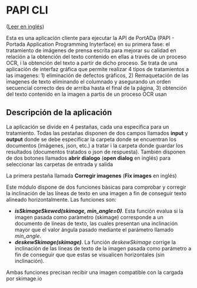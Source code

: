 # PAPI CLI

([Leer en inglés](README.md))

Esta es una aplicación cliente para ejecutar la API de PortADa (PAPI - Portada Application Programming Inyterface) en su primera fase: el tratamiento de imágenes de prensa escrita para mejorar su calidad en relación a la obtención del texto contenido en ellas a través de un proceso OCR, i la obtención del texto a partir de dicho proceso. Se trata de una aplicación de interfaz gráfica que permite realizar 4 tipos de tratamientos a las imagenes: 1) eliminación de defectos gràficos, 2) Remaquetación de las imagenes de texto eliminando el columnado y asegurando un orden secuencial correcto des de arrriba hasta el final de la página, 3) obtención del texto contenido en la imagen a partis de un proceso OCR usan

## Descripción de la aplicación

La aplicación se divide en 4 pestañas, cada una específica para un tratamiento. Todas las pestañas disponen de dos campos llamados __input__ y __output__ donde se debe especificar la carpeta donde se encuentran los documentos (imágenes, json, etc.) a tratar i la carpeta donde guardar los resultados (documentos tratados o json de respuesta). También disponen de dos botones llamados __abrir dialogo__ (__open dialog__ en inglés) para seleccionar las carpetas de entrada y salida

La primera pestaña llamada __Corregir imagenes__ (__Fix images__ en inglés)

Este módulo dispone de dos funciones bàsicas para comprobar y corregir la inclinación de las líneas de texto en una imagen a fin de conseguir texto alineado horizontalmente. Las funciones son:

- ___isSkimageSkewed(skimage, min_angle=0)___. Esta función evalua si la imagen pasada como paràmetro (skimage) corresponde a un documento de líneas de texto, las cuales presentan una inclinación mayor que el valor ángula pasado mediante el parámetro llamado _min_angle_. 
- ___deskewSkimage(skimage)___. La función _deskewSkimage_ corrige la inclinación de las líneas de texto de la imagen pasada como parámetro a fin de conseguir que que estas se visualicen horizontales (sin inclinación). 

Ambas funciones precisan recibir una imagen compatible con la cargada por skimage.io 

